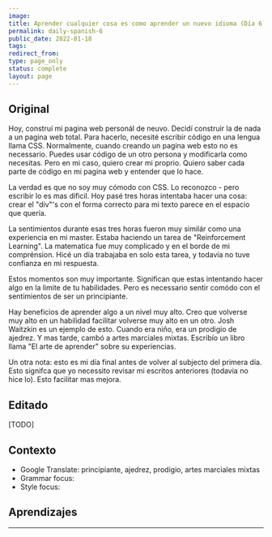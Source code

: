 ```yaml
---
image:
title: Aprender cualquier cosa es como aprender un nuevo idioma (Día 6)
permalink: daily-spanish-6
public_date: 2022-01-18
tags:
redirect_from:
type: page_only
status: complete
layout: page
---
```



## Original
Hoy, construí mi pagina web personál de neuvo. Decidí construir la de nada a un pagina web total. Para hacerlo, necesité escribir código en una lengua llama CSS. Normalmente, cuando creando un pagina web esto no es necessario. Puedes usar código de un otro persona y modificarla como necesitas. Pero en mi caso, quiero crear mi proprio. Quiero saber cada parte de código en mi pagina web y entender que lo hace.

La verdad es que no soy muy cómodo con CSS. Lo reconozco - pero escribir lo es mas dificil. Hoy pasé tres horas intentaba hacer una cosa: crear el "div"'s con el forma correcto para mi texto parece en el espacio que quería.

La sentimientos durante esas tres horas fueron muy similár como una experiencia en mi master. Estaba haciendo un tarea de "Reinforcement Learning". La matematica fue muy complicado y en el borde de mi comprénsion. Hicé un día trabajaba en solo esta tarea, y todavía no tuve confianza en mi respuesta.

Estos momentos son muy importante. Significan que estas intentando hacer algo en la limite de tu habilidades. Pero es necessario sentir comódo con el sentimientos de ser un principiante.

Hay beneficios de aprender algo a un nivel muy alto. Creo que volverse muy alto en un habilidad facilitar volverse muy alto en un otro. Josh Waitzkin es un ejemplo de esto. Cuando era niño, era un prodigio de ajedrez. Y mas tarde, cambó a artes marciales mixtas. Escribío un libro llama "El arte de aprender" sobre su experiencias.

Un otra nota: esto es mi día final antes de volver al subjecto del primera día. Esto signifca que yo necessito revisar mi escritos anteriores (todavia no hice lo). Esto facilitar mas mejora.

## Editado
[TODO]


## Contexto
- Google Translate: principiante, ajedrez, prodigio, artes marciales mixtas
- Grammar focus:
- Style focus:


## Aprendizajes











---


